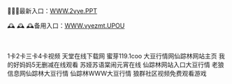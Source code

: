 <p>
	🥨🥨🥨最新入口：<a href="http://www.baidu.com/link?url=6MA2SWnO3Raqke39an_0PUxosM6ZrUGzi1BN9tNnlPW&wd">WWW.2vye.PPT</a> 
	<p>
		🕰
🕰
🕰备用入口：<a href="http://www.baidu.com/link?url=6MA2SWnO3Raqke39an_0PUxosM6ZrUGzi1BN9tNnlPW&wd">WWW.vyezmt.UPOU</a> 
	</p>
	<p>
		<br />
	</p>
	<p>
		1卡2卡三卡4卡视频
天堂在线下载网
蜜芽119.1coo
大豆行情网仙踪林网站主页
我的好妈妈5无删减在线观看
苏娅苏语棠闹元宵在线
仙踪林网站入口大豆行情
老狼信息网仙踪林大豆行情
仙踪林WWW大豆行情
狼群社区视频免费观看游戏
	</p>
